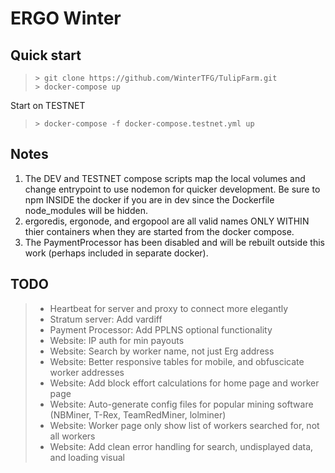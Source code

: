 # ERGO Winter

## Quick start

> `> git clone https://github.com/WinterTFG/TulipFarm.git`<br>
> `> docker-compose up`

Start on TESTNET
> `> docker-compose -f docker-compose.testnet.yml up`

## Notes
1. The DEV and TESTNET compose scripts map the local volumes and change entrypoint to use nodemon for quicker development.  Be sure to npm INSIDE the docker if you are in dev since the Dockerfile node_modules will be hidden.
1. ergoredis, ergonode, and ergopool are all valid names ONLY WITHIN thier containers when they are started from the docker compose.
1. The PaymentProcessor has been disabled and will be rebuilt outside this work (perhaps included in separate docker).

## TODO
> - Heartbeat for server and proxy to connect more elegantly
> - Stratum server: Add vardiff
> - Payment Processor: Add PPLNS optional functionality
> - Website: IP auth for min payouts
> - Website: Search by worker name, not just Erg address
> - Website: Better responsive tables for mobile, and obfuscicate worker addresses
> - Website: Add block effort calculations for home page and worker page
> - Website: Auto-generate config files for popular mining software (NBMiner, T-Rex, TeamRedMiner, lolminer)
> - Website: Worker page only show list of workers searched for, not all workers
> - Website: Add clean error handling for search, undisplayed data, and loading visual

